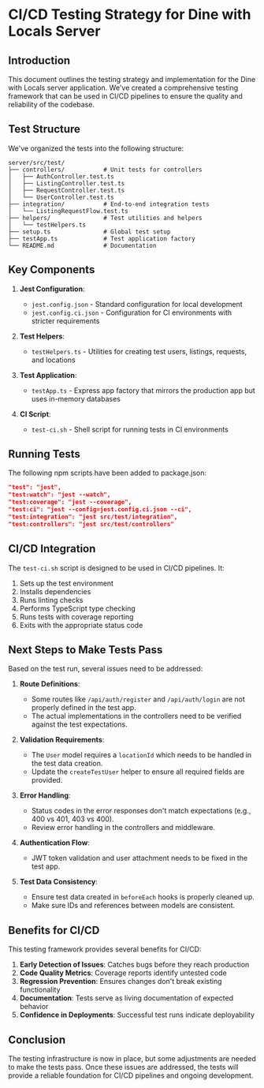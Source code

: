 # CI/CD Testing Strategy for Dine with Locals Server

## Introduction

This document outlines the testing strategy and implementation for the Dine with Locals server application. We've created a comprehensive testing framework that can be used in CI/CD pipelines to ensure the quality and reliability of the codebase.

## Test Structure

We've organized the tests into the following structure:

```
server/src/test/
├── controllers/           # Unit tests for controllers
│   ├── AuthController.test.ts
│   ├── ListingController.test.ts
│   ├── RequestController.test.ts
│   └── UserController.test.ts
├── integration/           # End-to-end integration tests
│   └── ListingRequestFlow.test.ts
├── helpers/               # Test utilities and helpers
│   └── testHelpers.ts
├── setup.ts               # Global test setup
├── testApp.ts             # Test application factory
└── README.md              # Documentation
```

## Key Components

1. **Jest Configuration**:

   - `jest.config.json` - Standard configuration for local development
   - `jest.config.ci.json` - Configuration for CI environments with stricter requirements

2. **Test Helpers**:

   - `testHelpers.ts` - Utilities for creating test users, listings, requests, and locations

3. **Test Application**:

   - `testApp.ts` - Express app factory that mirrors the production app but uses in-memory databases

4. **CI Script**:
   - `test-ci.sh` - Shell script for running tests in CI environments

## Running Tests

The following npm scripts have been added to package.json:

```json
"test": "jest",
"test:watch": "jest --watch",
"test:coverage": "jest --coverage",
"test:ci": "jest --config=jest.config.ci.json --ci",
"test:integration": "jest src/test/integration",
"test:controllers": "jest src/test/controllers"
```

## CI/CD Integration

The `test-ci.sh` script is designed to be used in CI/CD pipelines. It:

1. Sets up the test environment
2. Installs dependencies
3. Runs linting checks
4. Performs TypeScript type checking
5. Runs tests with coverage reporting
6. Exits with the appropriate status code

## Next Steps to Make Tests Pass

Based on the test run, several issues need to be addressed:

1. **Route Definitions**:

   - Some routes like `/api/auth/register` and `/api/auth/login` are not properly defined in the test app.
   - The actual implementations in the controllers need to be verified against the test expectations.

2. **Validation Requirements**:

   - The `User` model requires a `locationId` which needs to be handled in the test data creation.
   - Update the `createTestUser` helper to ensure all required fields are provided.

3. **Error Handling**:

   - Status codes in the error responses don't match expectations (e.g., 400 vs 401, 403 vs 400).
   - Review error handling in the controllers and middleware.

4. **Authentication Flow**:

   - JWT token validation and user attachment needs to be fixed in the test app.

5. **Test Data Consistency**:
   - Ensure test data created in `beforeEach` hooks is properly cleaned up.
   - Make sure IDs and references between models are consistent.

## Benefits for CI/CD

This testing framework provides several benefits for CI/CD:

1. **Early Detection of Issues**: Catches bugs before they reach production
2. **Code Quality Metrics**: Coverage reports identify untested code
3. **Regression Prevention**: Ensures changes don't break existing functionality
4. **Documentation**: Tests serve as living documentation of expected behavior
5. **Confidence in Deployments**: Successful test runs indicate deployability

## Conclusion

The testing infrastructure is now in place, but some adjustments are needed to make the tests pass. Once these issues are addressed, the tests will provide a reliable foundation for CI/CD pipelines and ongoing development.
